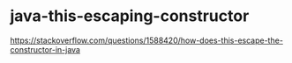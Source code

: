# java-this-escaping-constructor

https://stackoverflow.com/questions/1588420/how-does-this-escape-the-constructor-in-java
